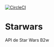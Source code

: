 [![CircleCI](https://circleci.com/gh/circleci/circleci-docs.svg?style=svg)](https://circleci.com/gh/fabiokopezinski/starwars)


# Starwars
API de Star Wars B2w 
